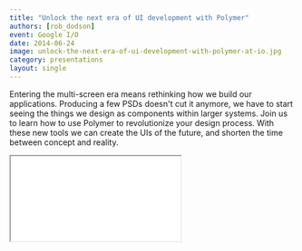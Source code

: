 ```yaml
---
title: "Unlock the next era of UI development with Polymer"
authors: [rob_dodson]
event: Google I/O
date: 2014-06-24
image: unlock-the-next-era-of-ui-development-with-polymer-at-io.jpg
category: presentations
layout: single
---
```


Entering the multi-screen era means rethinking how we build our applications.
Producing a few PSDs doesn't cut it anymore, we have to start seeing the things
we design as components within larger systems. Join us to learn how to use
Polymer to revolutionize your design process. With these new tools we can create
the UIs of the future, and shorten the time between concept and reality.

<!-- Read more -->

<div class="video-wrap">
    <iframe src="//www.youtube.com/embed/HKrYfrAzqFA"></iframe>
</div>

